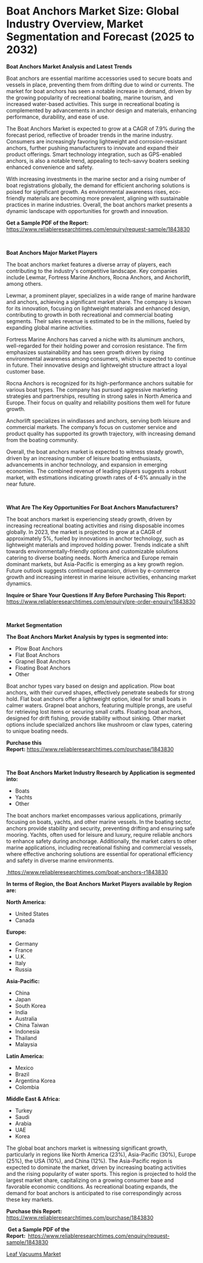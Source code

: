 <p><h1>Boat Anchors Market Size: Global Industry Overview, Market Segmentation and Forecast (2025 to 2032)</h1></p><p><strong>Boat Anchors Market Analysis and Latest Trends</strong></p>
<p><p>Boat anchors are essential maritime accessories used to secure boats and vessels in place, preventing them from drifting due to wind or currents. The market for boat anchors has seen a notable increase in demand, driven by the growing popularity of recreational boating, marine tourism, and increased water-based activities. This surge in recreational boating is complemented by advancements in anchor design and materials, enhancing performance, durability, and ease of use.</p><p>The Boat Anchors Market is expected to grow at a CAGR of 7.9% during the forecast period, reflective of broader trends in the marine industry. Consumers are increasingly favoring lightweight and corrosion-resistant anchors, further pushing manufacturers to innovate and expand their product offerings. Smart technology integration, such as GPS-enabled anchors, is also a notable trend, appealing to tech-savvy boaters seeking enhanced convenience and safety.</p><p>With increasing investments in the marine sector and a rising number of boat registrations globally, the demand for efficient anchoring solutions is poised for significant growth. As environmental awareness rises, eco-friendly materials are becoming more prevalent, aligning with sustainable practices in marine industries. Overall, the boat anchors market presents a dynamic landscape with opportunities for growth and innovation.</p></p>
<p><strong>Get a Sample PDF of the Report:&nbsp;</strong> <a href="https://www.reliableresearchtimes.com/enquiry/request-sample/1843830?utm_campaign=2096&utm_medium=2&utm_source=Github&utm_content=ia&utm_term=18022025&utm_id=boat-anchors">https://www.reliableresearchtimes.com/enquiry/request-sample/1843830</a></p>
<p>&nbsp;</p>
<p><strong>Boat Anchors Major Market Players</strong></p>
<p><p>The boat anchors market features a diverse array of players, each contributing to the industry's competitive landscape. Key companies include Lewmar, Fortress Marine Anchors, Rocna Anchors, and Anchorlift, among others. </p><p>Lewmar, a prominent player, specializes in a wide range of marine hardware and anchors, achieving a significant market share. The company is known for its innovation, focusing on lightweight materials and enhanced design, contributing to growth in both recreational and commercial boating segments. Their sales revenue is estimated to be in the millions, fueled by expanding global marine activities.</p><p>Fortress Marine Anchors has carved a niche with its aluminum anchors, well-regarded for their holding power and corrosion resistance. The firm emphasizes sustainability and has seen growth driven by rising environmental awareness among consumers, which is expected to continue in future. Their innovative design and lightweight structure attract a loyal customer base.</p><p>Rocna Anchors is recognized for its high-performance anchors suitable for various boat types. The company has pursued aggressive marketing strategies and partnerships, resulting in strong sales in North America and Europe. Their focus on quality and reliability positions them well for future growth.</p><p>Anchorlift specializes in windlasses and anchors, serving both leisure and commercial markets. The company’s focus on customer service and product quality has supported its growth trajectory, with increasing demand from the boating community.</p><p>Overall, the boat anchors market is expected to witness steady growth, driven by an increasing number of leisure boating enthusiasts, advancements in anchor technology, and expansion in emerging economies. The combined revenue of leading players suggests a robust market, with estimations indicating growth rates of 4-6% annually in the near future.</p></p>
<p>&nbsp;</p>
<p><strong>What Are The Key Opportunities For Boat Anchors Manufacturers?</strong></p>
<p><p>The boat anchors market is experiencing steady growth, driven by increasing recreational boating activities and rising disposable incomes globally. In 2023, the market is projected to grow at a CAGR of approximately 5%, fueled by innovations in anchor technology, such as lightweight materials and improved holding power. Trends indicate a shift towards environmentally-friendly options and customizable solutions catering to diverse boating needs. North America and Europe remain dominant markets, but Asia-Pacific is emerging as a key growth region. Future outlook suggests continued expansion, driven by e-commerce growth and increasing interest in marine leisure activities, enhancing market dynamics.</p></p>
<p><strong>Inquire or Share Your Questions If Any Before Purchasing This Report:</strong> <a href="https://www.reliableresearchtimes.com/enquiry/pre-order-enquiry/1843830?utm_campaign=2096&utm_medium=2&utm_source=Github&utm_content=ia&utm_term=18022025&utm_id=boat-anchors">https://www.reliableresearchtimes.com/enquiry/pre-order-enquiry/1843830</a></p>
<p>&nbsp;</p>
<p><strong>Market Segmentation</strong></p>
<p><strong>The Boat Anchors Market Analysis by types is segmented into:</strong></p>
<p><ul><li>Plow Boat Anchors</li><li>Flat Boat Anchors</li><li>Grapnel Boat Anchors</li><li>Floating Boat Anchors</li><li>Other</li></ul></p>
<p><p>Boat anchor types vary based on design and application. Plow boat anchors, with their curved shapes, effectively penetrate seabeds for strong hold. Flat boat anchors offer a lightweight option, ideal for small boats in calmer waters. Grapnel boat anchors, featuring multiple prongs, are useful for retrieving lost items or securing small crafts. Floating boat anchors, designed for drift fishing, provide stability without sinking. Other market options include specialized anchors like mushroom or claw types, catering to unique boating needs.</p></p>
<p><strong>Purchase this Report:&nbsp;</strong><a href="https://www.reliableresearchtimes.com/purchase/1843830?utm_campaign=2096&utm_medium=2&utm_source=Github&utm_content=ia&utm_term=18022025&utm_id=boat-anchors">https://www.reliableresearchtimes.com/purchase/1843830</a></p>
<p>&nbsp;</p>
<p><strong>The Boat Anchors Market Industry Research by Application is segmented into:</strong></p>
<p><ul><li>Boats</li><li>Yachts</li><li>Other</li></ul></p>
<p><p>The boat anchors market encompasses various applications, primarily focusing on boats, yachts, and other marine vessels. In the boating sector, anchors provide stability and security, preventing drifting and ensuring safe mooring. Yachts, often used for leisure and luxury, require reliable anchors to enhance safety during anchorage. Additionally, the market caters to other marine applications, including recreational fishing and commercial vessels, where effective anchoring solutions are essential for operational efficiency and safety in diverse marine environments.</p></p>
<p><a href="https://www.reliableresearchtimes.com/boat-anchors-r1843830?utm_campaign=2096&utm_medium=2&utm_source=Github&utm_content=ia&utm_term=18022025&utm_id=boat-anchors">&nbsp;https://www.reliableresearchtimes.com/boat-anchors-r1843830</a></p>
<p><strong>In terms of Region, the Boat Anchors Market Players available by Region are:</strong></p>
<p>
    <p> <strong> North America: </strong>
        <ul>
            <li>United States</li>
            <li>Canada</li>
        </ul>
        </p> 
    <p> <strong> Europe: </strong>
        <ul>
            <li>Germany</li>
            <li>France</li>
            <li>U.K.</li>
            <li>Italy</li>
            <li>Russia</li>
        </ul>
        </p> 
    <p> <strong> Asia-Pacific: </strong>
        <ul>
            <li>China</li>
            <li>Japan</li>
            <li>South Korea</li>
            <li>India</li>
            <li>Australia</li>
            <li>China Taiwan</li>
            <li>Indonesia</li>
            <li>Thailand</li>
            <li>Malaysia</li>
        </ul>
        </p> 
    <p> <strong> Latin America: </strong>
        <ul>
            <li>Mexico</li>
            <li>Brazil</li>
            <li>Argentina Korea</li>
            <li>Colombia</li>
        </ul>
        </p> 
    <p> <strong> Middle East & Africa: </strong>
        <ul>
            <li>Turkey</li>
            <li>Saudi</li>
            <li>Arabia</li>
            <li>UAE</li>
            <li>Korea</li>
        </ul>
    </p>
    </p>
<p><p>The global boat anchors market is witnessing significant growth, particularly in regions like North America (23%), Asia-Pacific (30%), Europe (25%), the USA (10%), and China (12%). The Asia-Pacific region is expected to dominate the market, driven by increasing boating activities and the rising popularity of water sports. This region is projected to hold the largest market share, capitalizing on a growing consumer base and favorable economic conditions. As recreational boating expands, the demand for boat anchors is anticipated to rise correspondingly across these key markets.</p></p>
<p><strong>Purchase this Report: </strong><a href="https://www.reliableresearchtimes.com/purchase/1843830?utm_campaign=2096&utm_medium=2&utm_source=Github&utm_content=ia&utm_term=18022025&utm_id=boat-anchors">https://www.reliableresearchtimes.com/purchase/1843830</a></p>
<p>&nbsp;<strong>Get a Sample PDF of the Report:&nbsp;&nbsp;</strong><a href="https://www.reliableresearchtimes.com/enquiry/request-sample/1843830?utm_campaign=2096&utm_medium=2&utm_source=Github&utm_content=ia&utm_term=18022025&utm_id=boat-anchors">https://www.reliableresearchtimes.com/enquiry/request-sample/1843830</a></p>
<p><strong></strong></p>
<p><p><a href="https://github.com/NarcisoFerry/Market-Research-Report-List-1/blob/main/leaf-vacuums-market.md?utm_campaign=2096&utm_medium=2&utm_source=Github&utm_content=ia&utm_term=18022025&utm_id=boat-anchors">Leaf Vacuums Market</a></p></p>